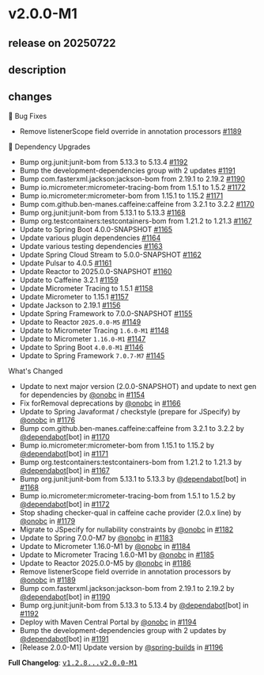 # v2.0.0-M1

## release on 20250722

## description

## changes

🐞 Bug Fixes

* Remove listenerScope field override in annotation processors <a href="https://github.com/spring-projects/spring-pulsar/pull/1189" data-hovercard-type="pull_request" data-hovercard-url="/spring-projects/spring-pulsar/pull/1189/hovercard">#1189</a>

🔨 Dependency Upgrades

* Bump org.junit:junit-bom from 5.13.3 to 5.13.4 <a href="https://github.com/spring-projects/spring-pulsar/pull/1192" data-hovercard-type="pull_request" data-hovercard-url="/spring-projects/spring-pulsar/pull/1192/hovercard">#1192</a>
* Bump the development-dependencies group with 2 updates <a href="https://github.com/spring-projects/spring-pulsar/pull/1191" data-hovercard-type="pull_request" data-hovercard-url="/spring-projects/spring-pulsar/pull/1191/hovercard">#1191</a>
* Bump com.fasterxml.jackson:jackson-bom from 2.19.1 to 2.19.2 <a href="https://github.com/spring-projects/spring-pulsar/pull/1190" data-hovercard-type="pull_request" data-hovercard-url="/spring-projects/spring-pulsar/pull/1190/hovercard">#1190</a>
* Bump io.micrometer:micrometer-tracing-bom from 1.5.1 to 1.5.2 <a href="https://github.com/spring-projects/spring-pulsar/pull/1172" data-hovercard-type="pull_request" data-hovercard-url="/spring-projects/spring-pulsar/pull/1172/hovercard">#1172</a>
* Bump io.micrometer:micrometer-bom from 1.15.1 to 1.15.2 <a href="https://github.com/spring-projects/spring-pulsar/pull/1171" data-hovercard-type="pull_request" data-hovercard-url="/spring-projects/spring-pulsar/pull/1171/hovercard">#1171</a>
* Bump com.github.ben-manes.caffeine:caffeine from 3.2.1 to 3.2.2 <a href="https://github.com/spring-projects/spring-pulsar/pull/1170" data-hovercard-type="pull_request" data-hovercard-url="/spring-projects/spring-pulsar/pull/1170/hovercard">#1170</a>
* Bump org.junit:junit-bom from 5.13.1 to 5.13.3 <a href="https://github.com/spring-projects/spring-pulsar/pull/1168" data-hovercard-type="pull_request" data-hovercard-url="/spring-projects/spring-pulsar/pull/1168/hovercard">#1168</a>
* Bump org.testcontainers:testcontainers-bom from 1.21.2 to 1.21.3 <a href="https://github.com/spring-projects/spring-pulsar/pull/1167" data-hovercard-type="pull_request" data-hovercard-url="/spring-projects/spring-pulsar/pull/1167/hovercard">#1167</a>
* Update to Spring Boot 4.0.0-SNAPSHOT <a href="https://github.com/spring-projects/spring-pulsar/issues/1165" data-hovercard-type="issue" data-hovercard-url="/spring-projects/spring-pulsar/issues/1165/hovercard">#1165</a>
* Update various plugin dependencies <a href="https://github.com/spring-projects/spring-pulsar/issues/1164" data-hovercard-type="issue" data-hovercard-url="/spring-projects/spring-pulsar/issues/1164/hovercard">#1164</a>
* Update various testing dependencies <a href="https://github.com/spring-projects/spring-pulsar/issues/1163" data-hovercard-type="issue" data-hovercard-url="/spring-projects/spring-pulsar/issues/1163/hovercard">#1163</a>
* Update Spring Cloud Stream to 5.0.0-SNAPSHOT <a href="https://github.com/spring-projects/spring-pulsar/issues/1162" data-hovercard-type="issue" data-hovercard-url="/spring-projects/spring-pulsar/issues/1162/hovercard">#1162</a>
* Update Pulsar to 4.0.5 <a href="https://github.com/spring-projects/spring-pulsar/issues/1161" data-hovercard-type="issue" data-hovercard-url="/spring-projects/spring-pulsar/issues/1161/hovercard">#1161</a>
* Update Reactor to 2025.0.0-SNAPSHOT <a href="https://github.com/spring-projects/spring-pulsar/issues/1160" data-hovercard-type="issue" data-hovercard-url="/spring-projects/spring-pulsar/issues/1160/hovercard">#1160</a>
* Update to Caffeine 3.2.1 <a href="https://github.com/spring-projects/spring-pulsar/issues/1159" data-hovercard-type="issue" data-hovercard-url="/spring-projects/spring-pulsar/issues/1159/hovercard">#1159</a>
* Update Micrometer Tracing to 1.5.1 <a href="https://github.com/spring-projects/spring-pulsar/issues/1158" data-hovercard-type="issue" data-hovercard-url="/spring-projects/spring-pulsar/issues/1158/hovercard">#1158</a>
* Update Micrometer to 1.15.1 <a href="https://github.com/spring-projects/spring-pulsar/issues/1157" data-hovercard-type="issue" data-hovercard-url="/spring-projects/spring-pulsar/issues/1157/hovercard">#1157</a>
* Update Jackson to 2.19.1 <a href="https://github.com/spring-projects/spring-pulsar/issues/1156" data-hovercard-type="issue" data-hovercard-url="/spring-projects/spring-pulsar/issues/1156/hovercard">#1156</a>
* Update Spring Framework to 7.0.0-SNAPSHOT <a href="https://github.com/spring-projects/spring-pulsar/issues/1155" data-hovercard-type="issue" data-hovercard-url="/spring-projects/spring-pulsar/issues/1155/hovercard">#1155</a>
* Update to Reactor <code>2025.0.0-M5</code> <a href="https://github.com/spring-projects/spring-pulsar/issues/1149" data-hovercard-type="issue" data-hovercard-url="/spring-projects/spring-pulsar/issues/1149/hovercard">#1149</a>
* Update to Micrometer Tracing <code>1.6.0-M1</code> <a href="https://github.com/spring-projects/spring-pulsar/issues/1148" data-hovercard-type="issue" data-hovercard-url="/spring-projects/spring-pulsar/issues/1148/hovercard">#1148</a>
* Update to Micrometer <code>1.16.0-M1</code> <a href="https://github.com/spring-projects/spring-pulsar/issues/1147" data-hovercard-type="issue" data-hovercard-url="/spring-projects/spring-pulsar/issues/1147/hovercard">#1147</a>
* Update to Spring Boot <code>4.0.0-M1</code> <a href="https://github.com/spring-projects/spring-pulsar/issues/1146" data-hovercard-type="issue" data-hovercard-url="/spring-projects/spring-pulsar/issues/1146/hovercard">#1146</a>
* Update to Spring Framework <code>7.0.7-M7</code> <a href="https://github.com/spring-projects/spring-pulsar/issues/1145" data-hovercard-type="issue" data-hovercard-url="/spring-projects/spring-pulsar/issues/1145/hovercard">#1145</a>

What's Changed

* Update to next major version (2.0.0-SNAPSHOT) and update to next gen for dependencies by <a class="user-mention notranslate" data-hovercard-type="user" data-hovercard-url="/users/onobc/hovercard" data-octo-click="hovercard-link-click" data-octo-dimensions="link_type:self" href="https://github.com/onobc">@onobc</a> in <a class="issue-link js-issue-link" data-error-text="Failed to load title" data-id="3203641314" data-permission-text="Title is private" data-url="https://github.com/spring-projects/spring-pulsar/issues/1154" data-hovercard-type="pull_request" data-hovercard-url="/spring-projects/spring-pulsar/pull/1154/hovercard" href="https://github.com/spring-projects/spring-pulsar/pull/1154">#1154</a>
* Fix forRemoval deprecations by <a class="user-mention notranslate" data-hovercard-type="user" data-hovercard-url="/users/onobc/hovercard" data-octo-click="hovercard-link-click" data-octo-dimensions="link_type:self" href="https://github.com/onobc">@onobc</a> in <a class="issue-link js-issue-link" data-error-text="Failed to load title" data-id="3206981731" data-permission-text="Title is private" data-url="https://github.com/spring-projects/spring-pulsar/issues/1166" data-hovercard-type="pull_request" data-hovercard-url="/spring-projects/spring-pulsar/pull/1166/hovercard" href="https://github.com/spring-projects/spring-pulsar/pull/1166">#1166</a>
* Update to Spring Javaformat / checkstyle (prepare for JSpecify) by <a class="user-mention notranslate" data-hovercard-type="user" data-hovercard-url="/users/onobc/hovercard" data-octo-click="hovercard-link-click" data-octo-dimensions="link_type:self" href="https://github.com/onobc">@onobc</a> in <a class="issue-link js-issue-link" data-error-text="Failed to load title" data-id="3236508844" data-permission-text="Title is private" data-url="https://github.com/spring-projects/spring-pulsar/issues/1176" data-hovercard-type="pull_request" data-hovercard-url="/spring-projects/spring-pulsar/pull/1176/hovercard" href="https://github.com/spring-projects/spring-pulsar/pull/1176">#1176</a>
* Bump com.github.ben-manes.caffeine:caffeine from 3.2.1 to 3.2.2 by <a class="user-mention notranslate" data-hovercard-type="organization" data-hovercard-url="/orgs/dependabot/hovercard" data-octo-click="hovercard-link-click" data-octo-dimensions="link_type:self" href="https://github.com/dependabot">@dependabot</a>[bot] in <a class="issue-link js-issue-link" data-error-text="Failed to load title" data-id="3229512815" data-permission-text="Title is private" data-url="https://github.com/spring-projects/spring-pulsar/issues/1170" data-hovercard-type="pull_request" data-hovercard-url="/spring-projects/spring-pulsar/pull/1170/hovercard" href="https://github.com/spring-projects/spring-pulsar/pull/1170">#1170</a>
* Bump io.micrometer:micrometer-bom from 1.15.1 to 1.15.2 by <a class="user-mention notranslate" data-hovercard-type="organization" data-hovercard-url="/orgs/dependabot/hovercard" data-octo-click="hovercard-link-click" data-octo-dimensions="link_type:self" href="https://github.com/dependabot">@dependabot</a>[bot] in <a class="issue-link js-issue-link" data-error-text="Failed to load title" data-id="3229548986" data-permission-text="Title is private" data-url="https://github.com/spring-projects/spring-pulsar/issues/1171" data-hovercard-type="pull_request" data-hovercard-url="/spring-projects/spring-pulsar/pull/1171/hovercard" href="https://github.com/spring-projects/spring-pulsar/pull/1171">#1171</a>
* Bump org.testcontainers:testcontainers-bom from 1.21.2 to 1.21.3 by <a class="user-mention notranslate" data-hovercard-type="organization" data-hovercard-url="/orgs/dependabot/hovercard" data-octo-click="hovercard-link-click" data-octo-dimensions="link_type:self" href="https://github.com/dependabot">@dependabot</a>[bot] in <a class="issue-link js-issue-link" data-error-text="Failed to load title" data-id="3209677486" data-permission-text="Title is private" data-url="https://github.com/spring-projects/spring-pulsar/issues/1167" data-hovercard-type="pull_request" data-hovercard-url="/spring-projects/spring-pulsar/pull/1167/hovercard" href="https://github.com/spring-projects/spring-pulsar/pull/1167">#1167</a>
* Bump org.junit:junit-bom from 5.13.1 to 5.13.3 by <a class="user-mention notranslate" data-hovercard-type="organization" data-hovercard-url="/orgs/dependabot/hovercard" data-octo-click="hovercard-link-click" data-octo-dimensions="link_type:self" href="https://github.com/dependabot">@dependabot</a>[bot] in <a class="issue-link js-issue-link" data-error-text="Failed to load title" data-id="3209688095" data-permission-text="Title is private" data-url="https://github.com/spring-projects/spring-pulsar/issues/1168" data-hovercard-type="pull_request" data-hovercard-url="/spring-projects/spring-pulsar/pull/1168/hovercard" href="https://github.com/spring-projects/spring-pulsar/pull/1168">#1168</a>
* Bump io.micrometer:micrometer-tracing-bom from 1.5.1 to 1.5.2 by <a class="user-mention notranslate" data-hovercard-type="organization" data-hovercard-url="/orgs/dependabot/hovercard" data-octo-click="hovercard-link-click" data-octo-dimensions="link_type:self" href="https://github.com/dependabot">@dependabot</a>[bot] in <a class="issue-link js-issue-link" data-error-text="Failed to load title" data-id="3229562535" data-permission-text="Title is private" data-url="https://github.com/spring-projects/spring-pulsar/issues/1172" data-hovercard-type="pull_request" data-hovercard-url="/spring-projects/spring-pulsar/pull/1172/hovercard" href="https://github.com/spring-projects/spring-pulsar/pull/1172">#1172</a>
* Stop shading checker-qual in caffeine cache provider (2.0.x line) by <a class="user-mention notranslate" data-hovercard-type="user" data-hovercard-url="/users/onobc/hovercard" data-octo-click="hovercard-link-click" data-octo-dimensions="link_type:self" href="https://github.com/onobc">@onobc</a> in <a class="issue-link js-issue-link" data-error-text="Failed to load title" data-id="3240946573" data-permission-text="Title is private" data-url="https://github.com/spring-projects/spring-pulsar/issues/1179" data-hovercard-type="pull_request" data-hovercard-url="/spring-projects/spring-pulsar/pull/1179/hovercard" href="https://github.com/spring-projects/spring-pulsar/pull/1179">#1179</a>
* Migrate to JSpecify for nullability constraints by <a class="user-mention notranslate" data-hovercard-type="user" data-hovercard-url="/users/onobc/hovercard" data-octo-click="hovercard-link-click" data-octo-dimensions="link_type:self" href="https://github.com/onobc">@onobc</a> in <a class="issue-link js-issue-link" data-error-text="Failed to load title" data-id="3246513967" data-permission-text="Title is private" data-url="https://github.com/spring-projects/spring-pulsar/issues/1182" data-hovercard-type="pull_request" data-hovercard-url="/spring-projects/spring-pulsar/pull/1182/hovercard" href="https://github.com/spring-projects/spring-pulsar/pull/1182">#1182</a>
* Update to Spring 7.0.0-M7 by <a class="user-mention notranslate" data-hovercard-type="user" data-hovercard-url="/users/onobc/hovercard" data-octo-click="hovercard-link-click" data-octo-dimensions="link_type:self" href="https://github.com/onobc">@onobc</a> in <a class="issue-link js-issue-link" data-error-text="Failed to load title" data-id="3246532618" data-permission-text="Title is private" data-url="https://github.com/spring-projects/spring-pulsar/issues/1183" data-hovercard-type="pull_request" data-hovercard-url="/spring-projects/spring-pulsar/pull/1183/hovercard" href="https://github.com/spring-projects/spring-pulsar/pull/1183">#1183</a>
* Update to Micrometer 1.16.0-M1 by <a class="user-mention notranslate" data-hovercard-type="user" data-hovercard-url="/users/onobc/hovercard" data-octo-click="hovercard-link-click" data-octo-dimensions="link_type:self" href="https://github.com/onobc">@onobc</a> in <a class="issue-link js-issue-link" data-error-text="Failed to load title" data-id="3246534564" data-permission-text="Title is private" data-url="https://github.com/spring-projects/spring-pulsar/issues/1184" data-hovercard-type="pull_request" data-hovercard-url="/spring-projects/spring-pulsar/pull/1184/hovercard" href="https://github.com/spring-projects/spring-pulsar/pull/1184">#1184</a>
* Update to Micrometer Tracing 1.6.0-M1 by <a class="user-mention notranslate" data-hovercard-type="user" data-hovercard-url="/users/onobc/hovercard" data-octo-click="hovercard-link-click" data-octo-dimensions="link_type:self" href="https://github.com/onobc">@onobc</a> in <a class="issue-link js-issue-link" data-error-text="Failed to load title" data-id="3246536141" data-permission-text="Title is private" data-url="https://github.com/spring-projects/spring-pulsar/issues/1185" data-hovercard-type="pull_request" data-hovercard-url="/spring-projects/spring-pulsar/pull/1185/hovercard" href="https://github.com/spring-projects/spring-pulsar/pull/1185">#1185</a>
* Update to Reactor 2025.0.0-M5 by <a class="user-mention notranslate" data-hovercard-type="user" data-hovercard-url="/users/onobc/hovercard" data-octo-click="hovercard-link-click" data-octo-dimensions="link_type:self" href="https://github.com/onobc">@onobc</a> in <a class="issue-link js-issue-link" data-error-text="Failed to load title" data-id="3246540234" data-permission-text="Title is private" data-url="https://github.com/spring-projects/spring-pulsar/issues/1186" data-hovercard-type="pull_request" data-hovercard-url="/spring-projects/spring-pulsar/pull/1186/hovercard" href="https://github.com/spring-projects/spring-pulsar/pull/1186">#1186</a>
* Remove listenerScope field override in annotation processors by <a class="user-mention notranslate" data-hovercard-type="user" data-hovercard-url="/users/onobc/hovercard" data-octo-click="hovercard-link-click" data-octo-dimensions="link_type:self" href="https://github.com/onobc">@onobc</a> in <a class="issue-link js-issue-link" data-error-text="Failed to load title" data-id="3247248207" data-permission-text="Title is private" data-url="https://github.com/spring-projects/spring-pulsar/issues/1189" data-hovercard-type="pull_request" data-hovercard-url="/spring-projects/spring-pulsar/pull/1189/hovercard" href="https://github.com/spring-projects/spring-pulsar/pull/1189">#1189</a>
* Bump com.fasterxml.jackson:jackson-bom from 2.19.1 to 2.19.2 by <a class="user-mention notranslate" data-hovercard-type="organization" data-hovercard-url="/orgs/dependabot/hovercard" data-octo-click="hovercard-link-click" data-octo-dimensions="link_type:self" href="https://github.com/dependabot">@dependabot</a>[bot] in <a class="issue-link js-issue-link" data-error-text="Failed to load title" data-id="3249227328" data-permission-text="Title is private" data-url="https://github.com/spring-projects/spring-pulsar/issues/1190" data-hovercard-type="pull_request" data-hovercard-url="/spring-projects/spring-pulsar/pull/1190/hovercard" href="https://github.com/spring-projects/spring-pulsar/pull/1190">#1190</a>
* Bump org.junit:junit-bom from 5.13.3 to 5.13.4 by <a class="user-mention notranslate" data-hovercard-type="organization" data-hovercard-url="/orgs/dependabot/hovercard" data-octo-click="hovercard-link-click" data-octo-dimensions="link_type:self" href="https://github.com/dependabot">@dependabot</a>[bot] in <a class="issue-link js-issue-link" data-error-text="Failed to load title" data-id="3249247969" data-permission-text="Title is private" data-url="https://github.com/spring-projects/spring-pulsar/issues/1192" data-hovercard-type="pull_request" data-hovercard-url="/spring-projects/spring-pulsar/pull/1192/hovercard" href="https://github.com/spring-projects/spring-pulsar/pull/1192">#1192</a>
* Deploy with Maven Central Portal by <a class="user-mention notranslate" data-hovercard-type="user" data-hovercard-url="/users/onobc/hovercard" data-octo-click="hovercard-link-click" data-octo-dimensions="link_type:self" href="https://github.com/onobc">@onobc</a> in <a class="issue-link js-issue-link" data-error-text="Failed to load title" data-id="3249707078" data-permission-text="Title is private" data-url="https://github.com/spring-projects/spring-pulsar/issues/1194" data-hovercard-type="pull_request" data-hovercard-url="/spring-projects/spring-pulsar/pull/1194/hovercard" href="https://github.com/spring-projects/spring-pulsar/pull/1194">#1194</a>
* Bump the development-dependencies group with 2 updates by <a class="user-mention notranslate" data-hovercard-type="organization" data-hovercard-url="/orgs/dependabot/hovercard" data-octo-click="hovercard-link-click" data-octo-dimensions="link_type:self" href="https://github.com/dependabot">@dependabot</a>[bot] in <a class="issue-link js-issue-link" data-error-text="Failed to load title" data-id="3249232391" data-permission-text="Title is private" data-url="https://github.com/spring-projects/spring-pulsar/issues/1191" data-hovercard-type="pull_request" data-hovercard-url="/spring-projects/spring-pulsar/pull/1191/hovercard" href="https://github.com/spring-projects/spring-pulsar/pull/1191">#1191</a>
* [Release 2.0.0-M1] Update version by <a class="user-mention notranslate" data-hovercard-type="user" data-hovercard-url="/users/spring-builds/hovercard" data-octo-click="hovercard-link-click" data-octo-dimensions="link_type:self" href="https://github.com/spring-builds">@spring-builds</a> in <a class="issue-link js-issue-link" data-error-text="Failed to load title" data-id="3250566836" data-permission-text="Title is private" data-url="https://github.com/spring-projects/spring-pulsar/issues/1196" data-hovercard-type="pull_request" data-hovercard-url="/spring-projects/spring-pulsar/pull/1196/hovercard" href="https://github.com/spring-projects/spring-pulsar/pull/1196">#1196</a>

<strong>Full Changelog</strong>: <a class="commit-link" href="https://github.com/spring-projects/spring-pulsar/compare/v1.2.8...v2.0.0-M1"><tt>v1.2.8...v2.0.0-M1</tt></a>

